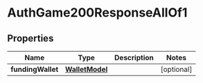 

# AuthGame200ResponseAllOf1


## Properties

| Name | Type | Description | Notes |
|------------ | ------------- | ------------- | -------------|
|**fundingWallet** | [**WalletModel**](WalletModel.md) |  |  [optional] |



